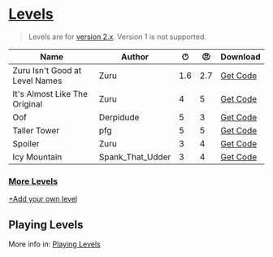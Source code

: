 # [Levels](https://pfgithub.github.io/goilevelmod/levels.html)

> Levels are for [version 2.x](https://github.com/pfgithub/goilevelmod/releases). Version 1 is not supported.

| Name                           | Author    | 🕐︎ | 😠︎ | Download                                        |
|--------------------------------|-----------|-----|-----|-------------------------------------------------|
| Zuru Isn't Good at Level Names | Zuru      | 1.6 | 2.7 | [Get Code](levels/zuruIsntGoodAtLevelNames.txt) |
| It's Almost Like The Original  | Zuru      | 4   | 5   | [Get Code](levels/itsAlmostLikeTheOriginal.txt) |
| Oof                            | Derpidude | 5   | 3   | [Get Code](levels/oof.txt)                      |
| Taller Tower                   | pfg       | 5   | 5   | [Get Code](levels/tallertower.txt)              |
| Spoiler                        | Zuru      | 3   | 4   | [Get Code](levels/spoiler.txt)                  |
| Icy Mountain            | Spank_That_Udder | 3   | 4   | [Get Code](levels/icyMountain.txt)              |


### [More Levels](https://docs.google.com/spreadsheets/d/1PiDh_Kk8_2RwIr03tHOT1qwdlY102GMFQ6_wALynjrA/edit?usp=sharing)

[+Add your own level](https://github.com/pfgithub/goilevelmod/blob/master/README.md#sharing-levels)

## Playing Levels

More info in: [Playing Levels](https://pfgithub.github.io/goilevelmod/index#playing-levels)

